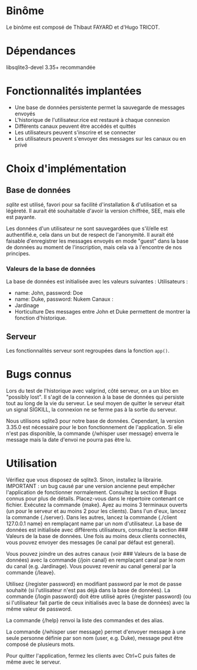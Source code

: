 # Binôme
Le binôme est composé de Thibaut FAYARD et d'Hugo TRICOT.

# Dépendances

libsqlite3-devel 3.35+ recommandée

# Fonctionnalités implantées

- Une base de données persistente permet la sauvegarde de messages envoyés
- L'historique de l'utilisateur.rice est restauré à chaque connexion
- Différents canaux peuvent être accédés et quittés
- Les utilisateurs peuvent s'inscrire et se connecter
- Les utilisateurs peuvent s'envoyer des messages sur les canaux ou en privé

# Choix d'implémentation

## Base de données

*sqlite* est utilisé, favori pour sa facilité d'installation & d'utilisation et
sa légèreté. Il aurait été souhaitable d'avoir la version chiffrée, SEE, mais
elle est payante.

Les données d'un utilisateur ne sont sauvegardées que s'il/elle est authentifié.e,
cela dans un but de respect de l'anonymité. Il aurait été faisable d'enregistrer les messages
envoyés en mode "guest" dans la base de données au moment de l'inscription, mais cela va à l'encontre de nos principes.

### Valeurs de la base de données
La base de données est initialisée avec les valeurs suivantes :
Utilisateurs : 
 - name: John, password: Doe
 - name: Duke, password: Nukem
Canaux :
 - Jardinage
 - Horticulture
Des messages entre John et Duke permettent de montrer la fonction d'historique.

## Serveur

Les fonctionnalités serveur sont regroupées dans la fonction `app()`. 

# Bugs connus

Lors du test de l'historique avec valgrind, côté serveur, on a un bloc en
"possibly lost". Il s'agit de la connexion à la base de données qui persiste
tout au long de la vie du serveur. Le seul moyen de quitter le serveur était un
signal SIGKILL, la connexion ne se ferme pas à la sortie du serveur.

Nous utilisons sqlite3 pour notre base de données.
Cependant, la version 3.35.0 est nécessaire pour le bon fonctionnement de l'application.
Si elle n'est pas disponible, la commande {/whisper user message} enverra le message
mais la date d'envoi ne pourra pas être lu.

# Utilisation
Vérifiez que vous disposez de sqlite3. Sinon, installez la librairie.
IMPORTANT : un bug causé par une version ancienne peut empêcher l'application de fonctionner normalement.
Consultez la section # Bugs connus pour plus de détails.
Placez-vous dans le répertoire contenant ce fichier. Exécutez la commande {make}.
Ayez au moins 3 terminaux ouverts (un pour le serveur et au moins 2 pour les clients).
Dans l'un d'eux, lancez la commande {./server}.
Dans les autres, lancez la commande {./client 127.0.0.1 name} en remplaçant name par un nom d'utilisateur.
La base de données est initialisée avec différents utilisateurs, consultez la section ### Valeurs de la base de données.
Une fois au moins deux clients connectés, vous pouvez envoyer des messages (le canal par défaut est general).

Vous pouvez joindre un des autres canaux (voir ### Valeurs de la base de données) avec la commande {/join canal}
en remplaçant canal par le nom du canal (e.g. Jardinage).
Vous pouvez revenir au canal general par la commande {/leave}.

Utilisez {/register password} en modifiant password par le mot de passe souhaité (si l'utilisateur n'est pas déjà dans
la base de données).
La commande {/login password} doit être utilisé après {/register password} (ou si l'utilisateur fait partie de ceux
initialisés avec la base de données) avec la même valeur de password.

La commande {/help} renvoi la liste des commandes et des alias.

La commande {/whisper user message} permet d'envoyer message à une seule personne définie par son nom (user, e.g. Duke),
message peut être composé de plusieurs mots.

Pour quitter l'application, fermez les clients avec Ctrl+C puis faites de même avec le serveur.
